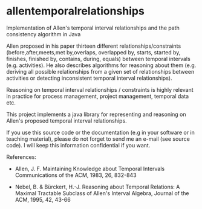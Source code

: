 # allentemporalrelationships
Implementation of Allen's temporal interval relationships and the path consistency algorithm in Java

Allen proposed in his paper thirteen different relationships/constraints (before,after,meets,met by,overlaps, overlapped by, starts, started by, finishes, finished by, contains, during, equals) between temporal intervals (e.g. activities). He also describes algorithms for reasoning about them (e.g. deriving all possible relationships from a given set of relationships between activities or detecting inconsistent temporal interval relationships).

Reasoning on temporal interval relationships / constraints is highly relevant in practice for process management, project management, temporal data etc.

This project implements a java library for representing and reasoning on Allen's proposed temporal interval relationships.

If you use this source code or the documentation (e.g in your software or in teaching material), please do not forget to send me an e-mail (see source code). I will keep this information confidential if you want.

References:

* Allen, J. F. Maintaining Knowledge about Temporal Intervals Communications of the ACM, 1983, 26, 832-843

* Nebel, B. & Bürckert, H.-J. Reasoning about Temporal Relations: A Maximal Tractable Subclass of Allen's Interval Algebra, Journal of the ACM, 1995, 42, 43-66 
